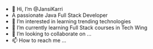 - 👋 Hi, I’m @JansiKarri
-  A passionate Java Full Stack Developer
- 👀 I’m interested in learning trending technologies
- 🌱 I’m currently learning Full Stack courses in Tech Wing
- 💞️ I’m looking to collaborate on ...
- 📫 How to reach me ...

<!---
JansiKarri/JansiKarri is a ✨ special ✨ repository because its `README.md` (this file) appears on your GitHub profile.
You can click the Preview link to take a look at your changes.
--->
